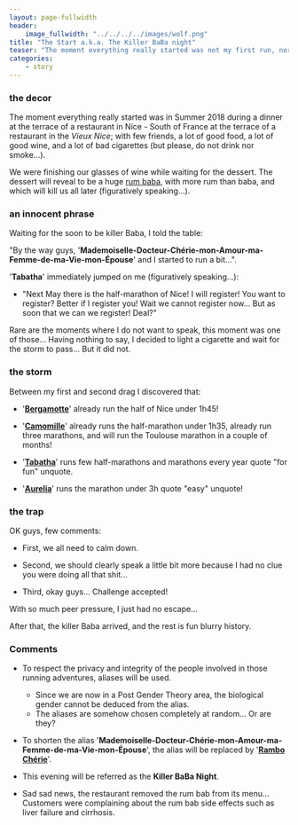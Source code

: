 ```yaml
---
layout: page-fullwidth
header:
    image_fullwidth: "../../../../images/wolf.png"
title: "The Start a.k.a. The Killer BaBa night"
teaser: "The moment everything really started was not my first run, nor my first 10k without stopping, nor even my first half-marathon without blood in my mouth..."
categories:
    - story
---
```


### the decor 


The moment everything really started was in Summer 2018 during a dinner at the terrace of a restaurant in 
Nice - South of France at the terrace of a restaurant in the *Vieux Nice*; with few friends, 
a lot of good food, a lot of good wine, and a lot of bad cigarettes (but please, do not drink nor smoke...). 

We were finishing our glasses of wine while waiting for the dessert. The dessert will reveal to be a huge 
[rum baba](https://en.wikipedia.org/wiki/Rum_baba), with more rum than baba, and which will kill us all later (figuratively speaking...).

### an innocent phrase

Waiting for the soon to be killer Baba, I told the table: 

"By the way guys, '**Mademoiselle-Docteur-Chérie-mon-Amour-ma-Femme-de-ma-Vie-mon-Épouse**' and I started to run a bit...".

'**Tabatha**' immediately jumped on me (figuratively speaking...):

- "Next May there is the half-marathon of Nice! I will register! You want to register? Better if I register you! Wait we cannot register now... But as soon that we can we register! Deal?"

Rare are the moments where I do not want to speak, this moment was one of those... Having nothing to say, I decided to light a cigarette and wait for the storm to pass... But it did not. 

### the storm

Between my first and second drag I discovered that:

* '**[Bergamotte](https://en.wikipedia.org/wiki/Bergamot_orange)**' already run the half of Nice under 1h45!

* '**[Camomille](https://en.wikipedia.org/wiki/Chamomile)**' already runs the half-marathon under 1h35, already run three marathons, and will run the Toulouse marathon in a couple of months!

* '**[Tabatha](https://en.wikipedia.org/wiki/Tabatha_Cash)**' runs few half-marathons and marathons every year quote "for fun" unquote.

* '**[Aurelia](https://en.wikipedia.org/wiki/Aurelia_Cotta)**' runs the marathon under 3h quote "easy" unquote!

### the trap 

OK guys, few comments:

* First, we all need to calm down.

* Second, we should clearly speak a little bit more because I had no clue you were doing all that shit...

* Third, okay guys... Challenge accepted! 

With so much peer pressure, I just had no escape...

After that, the killer Baba arrived, and the rest is fun blurry history.


### Comments

* To respect the privacy and integrity of the people involved in those running adventures, aliases will be used.
   * Since we are now in a Post Gender Theory area, the biological gender cannot be deduced from the alias.
	* The aliases are somehow chosen completely at random... Or are they?
  
* To shorten the alias '**Mademoiselle-Docteur-Chérie-mon-Amour-ma-Femme-de-ma-Vie-mon-Épouse**', the alias will be replaced by '**[Rambo Chérie](https://en.wikipedia.org/wiki/John_Rambo)**'. 

* This evening will be referred as the **Killer BaBa Night**.

* Sad sad news, the restaurant removed the rum bab from its menu... Customers were complaining about the rum bab side effects such as liver failure and cirrhosis. 

